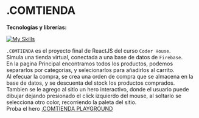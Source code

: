 # .COMTIENDA

**Tecnologías y librerías:**

[![My Skills](https://skillicons.dev/icons?i=html,css,js,react,firebase,git,github)](https://skillicons.dev)

`.COMTIENDA` es el proyecto final de ReactJS del curso `Coder House`.<br/>
Simula una tienda virtual, conectada a una base de datos de `Firebase`.<br/>
En la pagina Principal encontramos todos los productos, podemos separarlos por categorias, y selecionarlos para añadirlos al carrito. <br/>
Al efecuar la compra, se crea una orden de compra que se almacena en la base de datos, y se descuenta del stock los productos comprados.<br/>
Tambien se le agrego al sitio un hero interactivo, donde el usuario puede dibujar dejando presionado el click izquierdo del mouse, al soltarlo se selecciona otro color, recorriendo la paleta del sitio.<br/>
Proba el hero <a href="https://fedlucero.github.io/ComtiendaPlayground/" target="_blank">.COMTIENDA PLAYGROUND</a>

